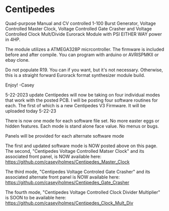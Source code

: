 # Centipedes
Quad-purpose Manual and CV controlled 1-100 Burst Generator, Voltage Controlled Master Clock, Voltage Controlled Gate Crasher and Voltage Controlled Clock Mult/Divide Eurorack Module with PSI EITHER WAY power in 4HP.

The module utilizes a ATMEGA328P micrcontroller. The firmware is included before and after compile. You can program with arduino or AVRISPMKII or ebay clone.

Do not populate R19. You can if you want, but it's not necessary. 
Otherwise, this is a straight forward Eurorack format synthesizer module build. 

Enjoy! 
-Casey

5-22-2023 update
Centipedes will now be taking on four individual modes that work with the posted PCB. I will be posting four software routines for each. 
The first of which is a new Centipedes V3 Firmware. It will be uploaded today 5-22-23

There is now one mode for each software file set. No more easter eggs or hidden features. Each mode is stand alone face value. No menus or bugs.

Panels will be provided for each alternate software mode  

The first and updated software mode is NOW posted above on this page.                                                                             
The second, "Centipedes Voltage Controlled Matser Clock" and its associated front panel, is NOW available here:                                                                     
https://github.com/caseyjholmes/Centipedes_Master_Clock

The third mode, "Centipedes Voltage Controled Gate Crasher" and its associated alternate front panel is NOW available here:                                                                   
https://github.com/caseyjholmes/Centipedes_Gate_Crasher

The fourth mode, "Centipedes Voltage Controlled Clock Divider Multiplier" is SOON to be available here:                                                             
https://github.com/caseyjholmes/Centipedes_Clock_Mult_Div

